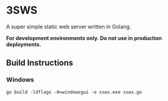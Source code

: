 # 3SWS
A super simple static web server written in Golang.


**For development environments only. Do not use in production deployments.**

## Build Instructions

### Windows
`go build -ldflags -H=windowsgui -o ssws.exe ssws.go`

